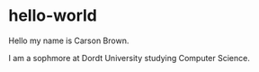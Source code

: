 # hello-world

Hello my name is Carson Brown.

I am a sophmore at Dordt University studying Computer Science.
